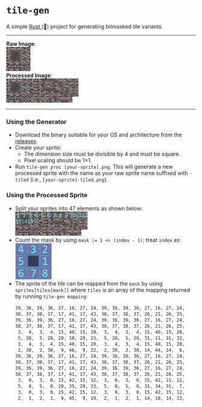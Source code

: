 # `tile-gen`
A simple [Rust (🚀)](https://www.rust-lang.org/) project for generating bitmasked tile variants.

- - -

**Raw Image**: <br>
![example](/example.png) <br>
**Processed Image**: <br>
![example-tiled](/example-tiled.png) <br>

- - -

### Using the Generator
- Download the binary suitable for your OS and architecture from the [releases](https://github.com/GlennFolker/tile-gen/releases).
- Create your sprite:
  - The dimension size must be divisible by 4 and must be square.
  - Pixel scaling should be 1×1.
- Run `tile-gen proc [your-sprite].png`. This will generate a new processed sprite with the name as your raw sprite name suffixed with `-tiled` (i.e., `[your-sprite]-tiled.png`).

### Using the Processed Sprite
- Split your sprites into 47 elements as shown below: <br>
  ![tile-indexing](/example-tiled-indexing.png)
- Count the mask by using `mask |= 1 << (index - 1)`; treat `index` as: <br>
  ![mask-mapping](/mask-mapping.png)
- The sprite of the tile can be mapped from the `mask` by using `sprites[tiles[mask]]` where `tiles` is an array of the mapping returned by running `tile-gen mapping`:
  ```
  39, 36, 39, 36, 27, 16, 27, 24, 39, 36, 39, 36, 27, 16, 27, 24,
  38, 37, 38, 37, 17, 41, 17, 43, 38, 37, 38, 37, 26, 21, 26, 25,
  39, 36, 39, 36, 27, 16, 27, 24, 39, 36, 39, 36, 27, 16, 27, 24,
  38, 37, 38, 37, 17, 41, 17, 43, 38, 37, 38, 37, 26, 21, 26, 25,
   3,  4,  3,  4, 15, 40, 15, 20,  3,  4,  3,  4, 15, 40, 15, 20,
   5, 28,  5, 28, 29, 10, 29, 23,  5, 28,  5, 28, 31, 11, 31, 32,
   3,  4,  3,  4, 15, 40, 15, 20,  3,  4,  3,  4, 15, 40, 15, 20,
   2, 30,  2, 30,  9, 46,  9, 22,  2, 30,  2, 30, 14, 44, 14,  6,
  39, 36, 39, 36, 27, 16, 27, 24, 39, 36, 39, 36, 27, 16, 27, 24,
  38, 37, 38, 37, 17, 41, 17, 43, 38, 37, 38, 37, 26, 21, 26, 25,
  39, 36, 39, 36, 27, 16, 27, 24, 39, 36, 39, 36, 27, 16, 27, 24,
  38, 37, 38, 37, 17, 41, 17, 43, 38, 37, 38, 37, 26, 21, 26, 25,
   3,  0,  3,  0, 15, 42, 15, 12,  3,  0,  3,  0, 15, 42, 15, 12,
   5,  8,  5,  8, 29, 35, 29, 33,  5,  8,  5,  8, 31, 34, 31,  7,
   3,  0,  3,  0, 15, 42, 15, 12,  3,  0,  3,  0, 15, 42, 15, 12,
   2,  1,  2,  1,  9, 45,  9, 19,  2,  1,  2,  1, 14, 18, 14, 13,
  ```
